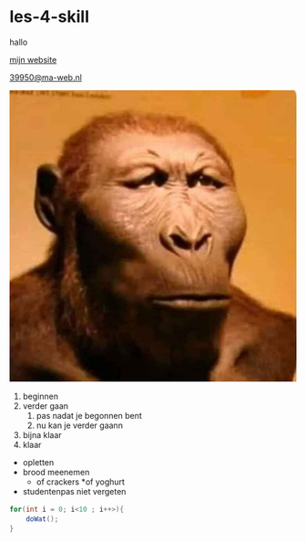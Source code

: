 # les-4-skill

hallo

[mijn website](https://39950.hosts2.ma-cloud.nl/)

<39950@ma-web.nl>

![een aapje](monkey.jpg)

1. beginnen
2. verder gaan
    1. pas nadat je begonnen bent
    2. nu kan je verder gaann
3. bijna klaar
4. klaar

* opletten
* brood meenemen
    * of crackers
    *of yoghurt
* studentenpas niet vergeten

```` cs
for(int i = 0; i<10 ; i++>){
    doWat();
}
````